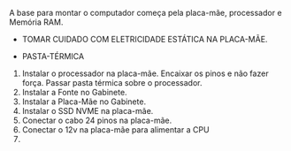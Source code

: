 A base para montar o computador começa pela placa-mãe, processador e Memória RAM. 
* TOMAR CUIDADO COM ELETRICIDADE ESTÁTICA NA PLACA-MÃE.
- PASTA-TÉRMICA

1) Instalar o processador na placa-mãe.
	Encaixar os pinos e não fazer força.
	Passar pasta térmica sobre o processador.
2) Instalar a Fonte no Gabinete.
3) Instalar a Placa-Mãe no Gabinete.
4) Instalar o SSD NVME na placa-mãe.
5) Conectar o cabo 24 pinos na placa-mãe.
6) Conectar o 12v na placa-mãe para alimentar a CPU
7) 

